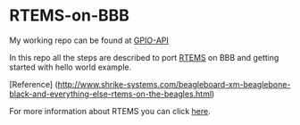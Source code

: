 # RTEMS-on-BBB

My working repo can be found at [GPIO-API](https://github.com/ketul93/rtems/tree/GPIO_API)

In this repo all the steps are described to port [RTEMS](http://en.wikipedia.org/wiki/RTEMS) on BBB and getting started with hello world example.

[Reference] (http://www.shrike-systems.com/beagleboard-xm-beaglebone-black-and-everything-else-rtems-on-the-beagles.html)

For more information about RTEMS you can click [here](https://www.youtube.com/watch?v=7Jh9PUSBPAY).
